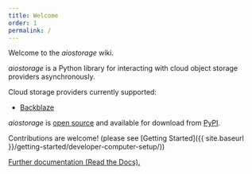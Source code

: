 ```yaml
---
title: Welcome
order: 1
permalink: /
---
```


Welcome to the *aiostorage* wiki.

*aiostorage* is a Python library for interacting with cloud object storage 
providers asynchronously.

Cloud storage providers currently supported:

- [Backblaze](https://www.backblaze.com/b2/cloud-storage.html)

*aiostorage* is [open source](https://github.com/family-guy/aiostorage) and 
available for download from [PyPI](https://pypi.python.org/pypi/aiostorage).

Contributions are welcome! (please see [Getting Started]({{ site.baseurl }}/getting-started/developer-computer-setup/))

[Further documentation (Read the Docs).](http://aiostorage.readthedocs.io/)